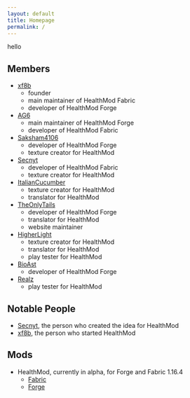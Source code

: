 ```yaml
---
layout: default	
title: Homepage
permalink: /
---
```


hello

## Members

- [xf8b](https://github.com/xf8b)
  - founder
  - main maintainer of HealthMod Fabric
  - developer of HealthMod Forge
- [AG6](https://github.com/zAG6z/)
  - main maintainer of HealthMod Forge
  - developer of HealthMod Fabric
- [Saksham4106](https://github.com/saksham4106/)
  - developer of HealthMod Forge
  - texture creator for HealthMod
- [Secnyt](https://github.com/secnyt/)
  - developer of HealthMod Fabric
  - texture creator for HealthMod
- [ItalianCucumber](https://github.com/ItalianCucumber/)
  - texture creator for HealthMod
  - translator for HealthMod
- [TheOnlyTails](https://github.com/TheOnlyTails/)
  - developer of HealthMod Forge
  - translator for HealthMod
  - website maintainer
- [HigherLight](https://github.com/HigherLight/)
  - texture creator for HealthMod
  - translator for HealthMod
  - play tester for HealthMod
- [BioAst](https://github.com/bioastroiner/)
  - developer of HealthMod Forge
- [Realz](https://github.com/KingRealzYT/)
  - play tester for HealthMod

## Notable People

- [Secnyt](https://github.com/secnyt/), the person who created the idea for HealthMod
- [xf8b](https://github.com/xf8b/), the person who started HealthMod

## Mods

- HealthMod, currently in alpha, for Forge and Fabric 1.16.4
  - [Fabric](https://github.com/teambluemods/healthmod-fabric)
  - [Forge](https://github.com/teambluemods/healthmod-forge)
